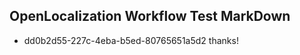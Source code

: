 ## OpenLocalization Workflow Test MarkDown
* dd0b2d55-227c-4eba-b5ed-80765651a5d2 thanks!

<!--HONumber=Jul16_HO2-->


